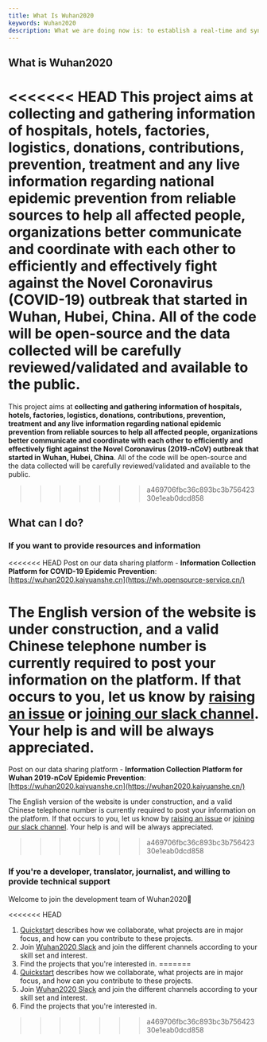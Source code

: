 ```yaml
---
title: What Is Wuhan2020
keywords: Wuhan2020
description: What we are doing now is: to establish a real-time and synchronous data service for hospitals, factories, procurement and other information, and to convene all those who want to contribute to the anti-virus campaign, so that everyone with relevant skills can participate in the development of related topics, and complete it in a self-organized and collaborative way with open source community culture.
---
```




## What is Wuhan2020

<<<<<<< HEAD
This project aims at **collecting and gathering information of hospitals, hotels, factories, logistics, donations, contributions, prevention, treatment and any live information regarding national epidemic prevention from reliable sources to help all affected people, organizations better communicate and coordinate with each other to efficiently and effectively fight against the Novel Coronavirus (COVID-19) outbreak that started in Wuhan, Hubei, China**. All of the code will be open-source and the data collected will be carefully reviewed/validated and available to the public.
=======
This project aims at **collecting and gathering information of hospitals, hotels, factories, logistics, donations, contributions, prevention, treatment and any live information regarding national epidemic prevention from reliable sources to help all affected people, organizations better communicate and coordinate with each other to efficiently and effectively fight against the Novel Coronavirus (2019-nCoV) outbreak that started in Wuhan, Hubei, China**. All of the code will be open-source and the data collected will be carefully reviewed/validated and available to the public.
>>>>>>> a469706fbc36c893bc3b75642330e1eab0dcd858



## What can I do?

### If you want to provide resources and information

<<<<<<< HEAD
Post on our data sharing platform - **Information Collection Platform for COVID-19 Epidemic Prevention**: [https://wuhan2020.kaiyuanshe.cn](https://wh.opensource-service.cn/)

The English version of the website is under construction, and a valid Chinese telephone number is currently required to post your information on the platform. If that occurs to you, let us know by [raising an issue](https://github.com/wuhan2020/WebApp/issues) or [joining our slack channel](https://join.slack.com/t/wuhan2020/shared_invite/enQtOTQxMTU4MzgyNTYwLWIxMTMyNWI4NWE2YTk3NGRjZGJhMjUzNmJhMjg1MDQ3OTEzNDE5NGY4MWFhMjRlYWU4MmE3ZGQyOGU4N2YwMzY). Your help is and will be always appreciated.
=======
Post on our data sharing platform - **Information Collection Platform for Wuhan 2019-nCoV Epidemic Prevention**: [https://wuhan2020.kaiyuanshe.cn](https://wuhan2020.kaiyuanshe.cn/) 

The English version of the website is under construction, and a valid Chinese telephone number is currently required to post your information on the platform. If that occurs to you, let us know by [raising an issue](https://github.com/wuhan2020/WebApp/issues) or [joining our slack channel](https://join.slack.com/t/wuhan2020/shared_invite/enQtOTI2NTU1NzU3MTM2LWQ1YjIzMDllYjYzYTE1OTNhMWU4OTZkOGYzOGJhOWM2MzdlMjgwMmZiOWEzYTQwNmJkZDI4OWRmM2Q2ZDM1MTc). Your help is and will be always appreciated.
>>>>>>> a469706fbc36c893bc3b75642330e1eab0dcd858



### If you're a developer, translator, journalist, and willing to provide technical support



Welcome to join the development team of Wuhan2020👏

<<<<<<< HEAD
1. [Quickstart](https://wuhan2020.github.io/en-us/docs/dev/quickstart.html) describes how we collaborate, what projects are in major focus, and how can you contribute to these projects.
2. Join [Wuhan2020 Slack](https://join.slack.com/t/wuhan2020/shared_invite/enQtOTQxMTU4MzgyNTYwLWIxMTMyNWI4NWE2YTk3NGRjZGJhMjUzNmJhMjg1MDQ3OTEzNDE5NGY4MWFhMjRlYWU4MmE3ZGQyOGU4N2YwMzY) and join the different channels according to your skill set and interest.
3. Find the projects that you're interested in.
=======
1. [Quickstart](https://wuhan2020.github.io/en-us/docs/dev/quickstart.html) describes how we collaborate, what projects are in major focus, and how can you contribute to these projects. 
2. Join [Wuhan2020 Slack](https://join.slack.com/t/wuhan2020/shared_invite/enQtOTI2NTU1NzU3MTM2LWQ1YjIzMDllYjYzYTE1OTNhMWU4OTZkOGYzOGJhOWM2MzdlMjgwMmZiOWEzYTQwNmJkZDI4OWRmM2Q2ZDM1MTc) and join the different channels according to your skill set and interest.
3. Find the projects that you're interested in.
>>>>>>> a469706fbc36c893bc3b75642330e1eab0dcd858
